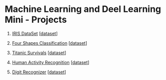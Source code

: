 # Machine Learning and Deel Learning Mini - Projects

1. [IRIS DataSet](https://github.com/gajendragithub/MachineLearning/blob/master/UCI%20ML%20Iris%20Dataset.ipynb) [[dataset](https://archive.ics.uci.edu/ml/machine-learning-databases/iris/iris.data)]

2. [Four Shapes Classification](https://github.com/gajendragithub/MachineLearning/blob/master/%20Four%20Shapes%20Classification.ipynb) [[dataset](https://www.kaggle.com/smeschke/four-shapes/data)]
3. [Titanic Survivals](https://github.com/gajendragithub/MachineLearning/blob/master/Titanic%20DataSet.ipynb) [[dataset](https://www.kaggle.com/c/titanic/data)]
4. [Human Activity Recognition](https://github.com/gajendragithub/MachineLearning/blob/master/Human%20Activity%20Recognition.ipynb) [[dataset](https://www.kaggle.com/uciml/human-activity-recognition-with-smartphones/data)]
5. [Digit Recognizer](https://github.com/gajendragithub/MachineLearning/blob/master/Digit%2BRecognizer.ipynb) [[dataset](https://www.kaggle.com/c/digit-recognizer/data)]
